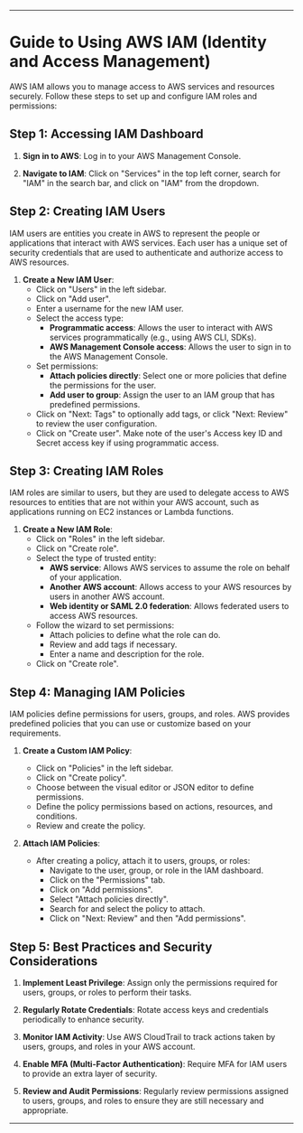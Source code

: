
---

# Guide to Using AWS IAM (Identity and Access Management)

AWS IAM allows you to manage access to AWS services and resources securely. Follow these steps to set up and configure IAM roles and permissions:

## Step 1: Accessing IAM Dashboard

1. **Sign in to AWS**: Log in to your AWS Management Console.

2. **Navigate to IAM**: Click on "Services" in the top left corner, search for "IAM" in the search bar, and click on "IAM" from the dropdown.

## Step 2: Creating IAM Users

IAM users are entities you create in AWS to represent the people or applications that interact with AWS services. Each user has a unique set of security credentials that are used to authenticate and authorize access to AWS resources.

1. **Create a New IAM User**:
   - Click on "Users" in the left sidebar.
   - Click on "Add user".
   - Enter a username for the new IAM user.
   - Select the access type:
     - **Programmatic access**: Allows the user to interact with AWS services programmatically (e.g., using AWS CLI, SDKs).
     - **AWS Management Console access**: Allows the user to sign in to the AWS Management Console.
   - Set permissions:
     - **Attach policies directly**: Select one or more policies that define the permissions for the user.
     - **Add user to group**: Assign the user to an IAM group that has predefined permissions.
   - Click on "Next: Tags" to optionally add tags, or click "Next: Review" to review the user configuration.
   - Click on "Create user". Make note of the user's Access key ID and Secret access key if using programmatic access.

## Step 3: Creating IAM Roles

IAM roles are similar to users, but they are used to delegate access to AWS resources to entities that are not within your AWS account, such as applications running on EC2 instances or Lambda functions.

1. **Create a New IAM Role**:
   - Click on "Roles" in the left sidebar.
   - Click on "Create role".
   - Select the type of trusted entity:
     - **AWS service**: Allows AWS services to assume the role on behalf of your application.
     - **Another AWS account**: Allows access to your AWS resources by users in another AWS account.
     - **Web identity or SAML 2.0 federation**: Allows federated users to access AWS resources.
   - Follow the wizard to set permissions:
     - Attach policies to define what the role can do.
     - Review and add tags if necessary.
     - Enter a name and description for the role.
   - Click on "Create role".

## Step 4: Managing IAM Policies

IAM policies define permissions for users, groups, and roles. AWS provides predefined policies that you can use or customize based on your requirements.

1. **Create a Custom IAM Policy**:
   - Click on "Policies" in the left sidebar.
   - Click on "Create policy".
   - Choose between the visual editor or JSON editor to define permissions.
   - Define the policy permissions based on actions, resources, and conditions.
   - Review and create the policy.

2. **Attach IAM Policies**:
   - After creating a policy, attach it to users, groups, or roles:
     - Navigate to the user, group, or role in the IAM dashboard.
     - Click on the "Permissions" tab.
     - Click on "Add permissions".
     - Select "Attach policies directly".
     - Search for and select the policy to attach.
     - Click on "Next: Review" and then "Add permissions".

## Step 5: Best Practices and Security Considerations

1. **Implement Least Privilege**: Assign only the permissions required for users, groups, or roles to perform their tasks.
   
2. **Regularly Rotate Credentials**: Rotate access keys and credentials periodically to enhance security.

3. **Monitor IAM Activity**: Use AWS CloudTrail to track actions taken by users, groups, and roles in your AWS account.

4. **Enable MFA (Multi-Factor Authentication)**: Require MFA for IAM users to provide an extra layer of security.

5. **Review and Audit Permissions**: Regularly review permissions assigned to users, groups, and roles to ensure they are still necessary and appropriate.

---
